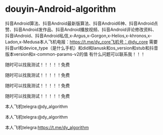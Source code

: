 # douyin-Android-algorithm
抖音Android算法、抖音Android最新版算法、抖音Android6神、抖音Android点赞、抖音Android发作品、抖音Android播放视频、抖音Android评论修改资料、抖音iAndroid、抖音Android私信,x-Argus,x-Gorgon,x-Helios,x-khronos,x-Ladon,x-Medusa本人飞机电报：https://t.me/dy_core飞机号：@dy_core
需要抖音url和device_type（是什么手机）和did和lanusk和os_version和stub和抖音版本version和x-common-params-v2的值 有什么问题可以联系我！！！

随时可以找我测试！！！！！免费

随时可以找我测试！！！！！免费

随时可以找我测试！！！！！免费

随时可以找我测试！！！！！免费

本人飞机telegra:@dy_algorithm

本人飞机telegra:@dy_algorithm

本人飞机telegra:https://t.me/dy_algorithm

